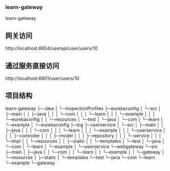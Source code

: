 ### learn-gateway
learn-gateway
## 网关访问
http://localhost:6604/userapi/user/users/10
## 通过服务直接访问
http://localhost:6601/user/users/10
## 项目结构
>
learn-gateway
├─.idea
│  └─inspectionProfiles
├─eurekaconfig
│  └─src
│      ├─main
│      │  ├─java
│      │  │  └─com
│      │  │      └─learn
│      │  │          └─example
│      │  │              └─eurekaconfig
│      │  └─resources
│      └─test
│          └─java
│              └─com
│                  └─learn
│                      └─example
│                          └─eurekaconfig
├─log
├─userservice
│  └─src
│      ├─main
│      │  ├─java
│      │  │  └─com
│      │  │      └─learn
│      │  │          └─example
│      │  │              └─userservice
│      │  │                  ├─controller
│      │  │                  ├─model
│      │  │                  ├─repository
│      │  │                  └─service
│      │  │                      └─impl
│      │  └─resources
│      │      ├─static
│      │      └─templates
│      └─test
│          └─java
│              └─com
│                  └─learn
│                      └─example
│                          └─userservice
└─webgateway
    └─src
        ├─main
        │  ├─java
        │  │  └─com
        │  │      └─learn
        │  │          └─example
        │  │              └─gateway
        │  └─resources
        │      ├─static
        │      └─templates
        └─test
            └─java
                └─com
                    └─learn
                        └─example
                            └─gateway
>
